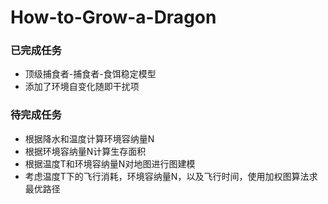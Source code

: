 # How-to-Grow-a-Dragon

### 已完成任务 ###

- 顶级捕食者-捕食者-食饵稳定模型
- 添加了环境自变化随即干扰项

### 待完成任务 ###

- 根据降水和温度计算环境容纳量N
- 根据环境容纳量N计算生存面积
- 根据温度T和环境容纳量N对地图进行图建模
- 考虑温度T下的飞行消耗，环境容纳量N，以及飞行时间，使用加权图算法求最优路径

